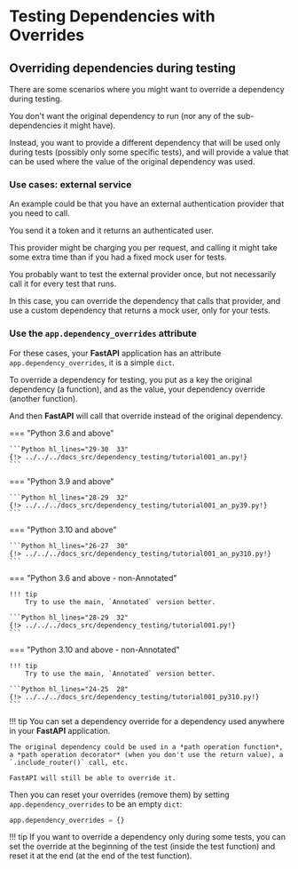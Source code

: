 # Testing Dependencies with Overrides

## Overriding dependencies during testing

There are some scenarios where you might want to override a dependency during testing.

You don't want the original dependency to run (nor any of the sub-dependencies it might have).

Instead, you want to provide a different dependency that will be used only during tests (possibly only some specific tests), and will provide a value that can be used where the value of the original dependency was used.

### Use cases: external service

An example could be that you have an external authentication provider that you need to call.

You send it a token and it returns an authenticated user.

This provider might be charging you per request, and calling it might take some extra time than if you had a fixed mock user for tests.

You probably want to test the external provider once, but not necessarily call it for every test that runs.

In this case, you can override the dependency that calls that provider, and use a custom dependency that returns a mock user, only for your tests.

### Use the `app.dependency_overrides` attribute

For these cases, your **FastAPI** application has an attribute `app.dependency_overrides`, it is a simple `dict`.

To override a dependency for testing, you put as a key the original dependency (a function), and as the value, your dependency override (another function).

And then **FastAPI** will call that override instead of the original dependency.

=== "Python 3.6 and above"

    ```Python hl_lines="29-30  33"
    {!> ../../../docs_src/dependency_testing/tutorial001_an.py!}
    ```

=== "Python 3.9 and above"

    ```Python hl_lines="28-29  32"
    {!> ../../../docs_src/dependency_testing/tutorial001_an_py39.py!}
    ```

=== "Python 3.10 and above"

    ```Python hl_lines="26-27  30"
    {!> ../../../docs_src/dependency_testing/tutorial001_an_py310.py!}
    ```

=== "Python 3.6 and above - non-Annotated"

    !!! tip
        Try to use the main, `Annotated` version better.

    ```Python hl_lines="28-29  32"
    {!> ../../../docs_src/dependency_testing/tutorial001.py!}
    ```

=== "Python 3.10 and above - non-Annotated"

    !!! tip
        Try to use the main, `Annotated` version better.

    ```Python hl_lines="24-25  28"
    {!> ../../../docs_src/dependency_testing/tutorial001_py310.py!}
    ```

!!! tip
    You can set a dependency override for a dependency used anywhere in your **FastAPI** application.

    The original dependency could be used in a *path operation function*, a *path operation decorator* (when you don't use the return value), a `.include_router()` call, etc.

    FastAPI will still be able to override it.

Then you can reset your overrides (remove them) by setting `app.dependency_overrides` to be an empty `dict`:

```Python
app.dependency_overrides = {}
```

!!! tip
    If you want to override a dependency only during some tests, you can set the override at the beginning of the test (inside the test function) and reset it at the end (at the end of the test function).
